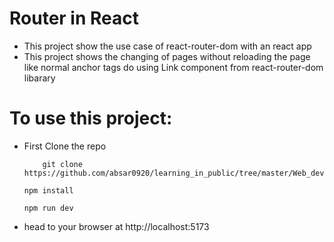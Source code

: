 # Router in React
- This project show the use case of react-router-dom with an react app
- This project shows the changing of pages without reloading the page like normal anchor tags do using Link component from react-router-dom libarary


# To use this project: 
- First Clone the repo
    ```
        git clone https://github.com/absar0920/learning_in_public/tree/master/Web_development/usingNode/React/useContextHook/without_context_hook
    ```
    ```
    npm install
    ```
    ```
    npm run dev
    ```
- head to your browser at http://localhost:5173